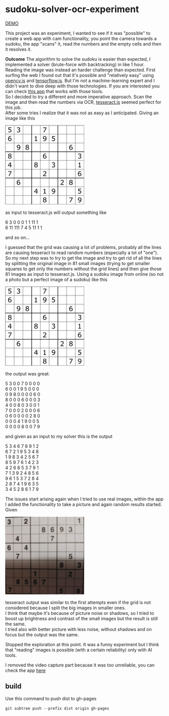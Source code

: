 # sudoku-solver-ocr-experiment

[DEMO](https://albertodeago.github.io/sudoku-solver-ocr/dist/)

This project was an experiment, I wanted to see if it was "possible" to create a web app with cam functionality, 
you point the camera towards a sudoku, the app "scans" it, read the numbers and the empty cells and then it resolves it.

**Outcome**
The algorithm to solve the sudoku is easier than expected, I implemented a solver (brute-force with backtracking) in like 1 hour.  
Reading the image was instead an harder challenge than expected.
First surfing the web I found out that it's possible and "relatively easy" using [opencv.js](https://docs.opencv.org/3.4/d5/d10/tutorial_js_root.html) and [tensorflow.js](https://www.tensorflow.org/js). But I'm not a machine-learning expert and I didn't want to dive deep with those technologies. If you are interested you can check [this app](https://github.com/taylorjg/sudoku-buster) that works with those tools.  
So I decided to try a different and more imperative approach. Scan the image and then read the numbers via OCR, [tesseract.js](https://tesseract.projectnaptha.com/) seemed perfect for this job.  
After some tries I realize that it was not as easy as I anticipated. Giving an image like this 

<img src="./public/img/sudoku-perfect.png" width="250" alt="perfect sudoku picture"/>

as input to tesseract.js will output something like

6 3 0 0 0 1 1 11 1  
6 11 111 7 4 5 11 1 1  

and so on...  

I guessed that the grid was causing a lot of problems, probably all the lines are causing tesseract to read random numbers (especially a lot of "one").  
So my next step was to try to get the image and try to get rid of all the lines by splitting the original image in 81 small images (trying to get smaller squares to get only the numbers without the grid lines) and then give those 81 images as input to tesseract.js.
Using a sudoku image from online (so not a photo but a perfect image of a sudoku) like this

<img src="./public/img/sudoku-perfect.png" width="250" alt="perfect sudoku picture"/>

the output was great:

5 3 0 0 7 0 0 0 0  
6 0 0 1 9 5 0 0 0  
0 9 8 0 0 0 0 6 0  
8 0 0 0 6 0 0 0 3  
4 0 0 8 0 3 0 0 1  
7 0 0 0 2 0 0 0 6  
0 6 0 0 0 0 2 8 0  
0 0 0 4 1 9 0 0 5  
0 0 0 0 8 0 0 7 9  

and given as an input to my solver this is the output

5 3 4 6 7 8 9 1 2  
6 7 2 1 9 5 3 4 8  
1 9 8 3 4 2 5 6 7  
8 5 9 7 6 1 4 2 3  
4 2 6 8 5 3 7 9 1  
7 1 3 9 2 4 8 5 6  
9 6 1 5 3 7 2 8 4  
2 8 7 4 1 9 6 3 5  
3 4 5 2 8 6 1 7 9  

The issues start arising again when I tried to use real images, within the app I added the functionality to take a picture and again random results started.  
Given

<img src="./public/img/photo-sudoku-2.jpg" width="250" alt="sudoku picture"/>

tesseract output was similar to the first attempts even if the grid is not considered because I split the big images in smaller ones.  
I think that maybe it's because of picture noise or shadows, so I tried to boost up brightness and contrast of the small images but the result is still the same.  
I tried also with better picture with less noise, without shadows and on focus but the output was the same.  

Stopped the exploration at this point.
It was a funny experiment but I think that "reading" images is possible (with a certain reliability) only with AI tools.

I removed the video capture part because it was too unreliable, you can check the app [here](https://albertodeago.github.io/sudoku-solver-ocr/dist/)


## build

Use this command to push dist to gh-pages
```
git subtree push --prefix dist origin gh-pages
```